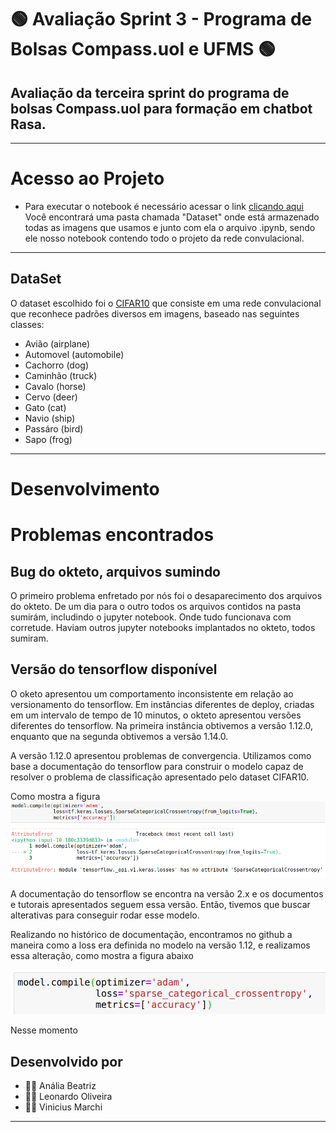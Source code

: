 # 🟢 Avaliação Sprint 3 - Programa de Bolsas Compass.uol e UFMS 🟢
## Avaliação da terceira sprint do programa de bolsas Compass.uol para formação em chatbot Rasa.
---
# Acesso ao Projeto
- Para executar o notebook é necessário acessar o link [clicando aqui](https://jupyter-tf-test-tensorflow-notebook-viniciusmarchi.cloud.okteto.net/tree?)
Você encontrará uma pasta chamada "Dataset" onde está armazenado todas as imagens que usamos e junto com ela o arquivo .ipynb, sendo ele nosso notebook contendo todo o projeto da rede convulacional.
---
## DataSet
 O dataset escolhido foi o [CIFAR10](https://www.tensorflow.org/tutorials/images/cnn) que consiste em uma rede convulacional que reconhece padrões diversos em imagens, baseado nas seguintes classes: 
  * Avião (airplane)
  * Automovel (automobile)
  * Cachorro (dog)
  * Caminhão (truck) 
  * Cavalo (horse)
  * Cervo (deer)
  * Gato (cat)
  * Navio (ship)
  * Passáro (bird)
  * Sapo (frog)

---

# Desenvolvimento


# Problemas encontrados


## Bug do okteto, arquivos sumindo
O primeiro problema enfretado por nós foi o desaparecimento dos arquivos do okteto. De um dia para o outro todos os arquivos contidos na pasta sumirám, includindo o jupyter notebook.
Onde tudo funcionava com corretude. Haviam outros jupyter notebooks implantados no okteto, todos sumiram.

## Versão do tensorflow disponível
O oketo apresentou um comportamento inconsistente em relação ao versionamento do tensorflow. Em instâncias diferentes de deploy, criadas em um intervalo de tempo de 10 minutos, o okteto apresentou versões diferentes do tensorflow. Na primeira instância obtivemos a versão 1.12.0, enquanto que na segunda obtivemos a versão 1.14.0.

A versão 1.12.0 apresentou problemas de convergencia. Utilizamos como base a documentação do tensorflow para construir o modelo capaz de resolver o problema de classificação apresentado pelo dataset CIFAR10.

Como mostra a figura ![erro de loss](Assets/tf_version_loss_error.png)

A documentação do tensorflow se encontra na versão 2.x e os documentos e tutorais apresentados seguem essa versão. Então, tivemos que buscar alterativas para conseguir rodar esse modelo.

Realizando no histórico de documentação, encontramos no github a maneira como a loss era definida no modelo na versão 1.12, e realizamos essa alteração, como mostra a figura abaixo

![loss na versão 1.12](Assets/tf_loss_1-12_version.png)


Nesse momento


## Desenvolvido por 
- 👩‍💻 Anália Beatriz
- 👨‍💻 Leonardo Oliveira
- 👨‍💻 Vinicius Marchi 

---
